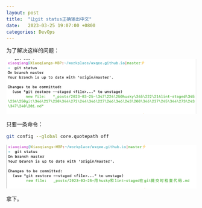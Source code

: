 ```yaml
---
layout: post
title:  "让git status正确输出中文"
date:   2023-03-25 19:07:00 +0800
categories: DevOps
---
```


为了解决这样的问题：

![image-20230325190810829](/assets/image-20230325190810829.png)

只要一条命令：

```sh
git config --global core.quotepath off
```

![image-20230325190919082](/assets/image-20230325190919082.png)

拿下。

